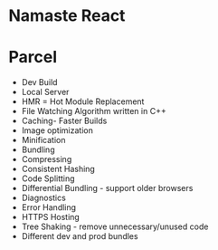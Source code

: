 # Namaste React

# Parcel
- Dev Build
- Local Server
- HMR = Hot Module Replacement
- File Watching Algorithm written in C++
- Caching- Faster Builds
- Image optimization
- Minification
- Bundling
- Compressing
- Consistent Hashing
- Code Splitting
- Differential Bundling - support older browsers
- Diagnostics
- Error Handling
- HTTPS Hosting
- Tree Shaking - remove unnecessary/unused code
- Different dev and prod bundles